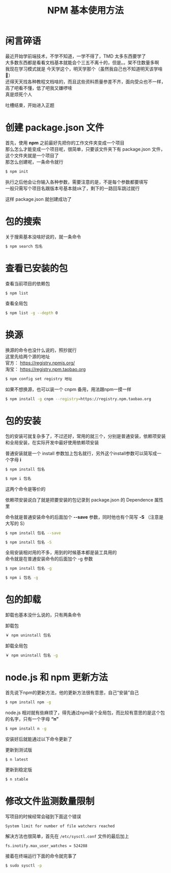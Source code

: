 ﻿---
title: NPM 基本使用方法  
categories: 前端  
tags: [NPM]  
---
     
  
# 闲言碎语
  
最近开始学前端技术，不学不知道，一学不得了，TMD 太多东西要学了      
大多数东西都是看看文档基本就能会个三五不离十的，但是。。架不住数量多啊      
我现在学习模式就是 今天学这个，明天学那个（虽然我自己也不知道明天该学啥🤣）  
还得天天找各种教程文档啥的，而且这些资料质量参差不齐，面向受众也不一样，高了吧看不懂，低了吧我又嫌啰嗦      
真是烦死个人    
      
吐槽结束，开始进入正题    
       
# 创建 package.json 文件
  
首先，使用 **npm** 之前最好先把你的工作文件夹变成一个项目  
那么怎么才能变成一个项目呢，很简单，只要该文件夹下有 package.json 文件，这个文件夹就是一个项目了      
那怎么创建呢，一条命令就行
  
``` bash  
$ npm init  
```
  
执行之后他会让你输入各种参数，需要注意的是，不是每个参数都要填写      
一般只需写个项目名跟版本号基本就ok了，剩下的一路回车跳过就行    
      
这样 package.json 就创建成功了    
      
# 包的搜索
  
关于搜索基本没啥好说的，就一条命令  
``` bash  
$ npm search 包名  
```
      
# 查看已安装的包
  
查看当前项目的依赖包  
``` bash  
$ npm list  
```
  
查看全局包  
``` bash  
$ npm list -g --depth 0  
```
      
# 换源
  
换源的命令也没什么说的，照抄就行     
这里先给两个源的地址      
官方： https://registry.npmjs.org/      
淘宝： https://registry.npm.taobao.org      
``` bash  
$ npm config set registry 地址  
```  
如果不想换源，也可以装一个 cnpm 备用，用法跟npm一摸一样      
``` bash  
$ npm install -g cnpm --registry=https://registry.npm.taobao.org  
```
  
# 包的安装
  
包的安装可就复杂多了，不过还好，常用的就三个，分别是普通安装，依赖项安装和全局安装，在实际开发中最好使用依赖项安装    
       
普通安装就是一个 install 参数加上包名就行，另外这个install参数可以简写成一个字母 **i**    
  
``` bash  
$ npm install 包名  
```  
  
``` bash  
$ npm i 包名  
```
  
这两个命令是等价的    
      
依赖项安装说白了就是把要安装的包记录到 package.json 的 Dependence 属性里
       
命令就是普通安装命令的后面加个 **--save** 参数，同时他也有个简写 **-S** （注意是大写的 S）
  
``` bash  
$ npm install 包名 --save  
```
  
``` bash  
$ npm install 包名 -S  
```
  
全局安装相对用的不多，用到的时候基本都是装工具用的  
命令就是在普通安装命令的后面加个 -g 参数
  
``` bash  
$ npm install 包名 -g  
```
  
``` bash  
$ npm i 包名 -g  
```
      
# 包的卸载
  
卸载也基本没什么说的，只有两条命令    
  
卸载包
  
``` bash  
￥ npm uninstall 包名  
```
  
卸载全局包
  
``` bash  
￥ npm uninstall 包名 -g  
```
  
# node.js 和 npm 更新方法
  
首先说下npm的更新方法，他的更新方法很有意思，自己“安装”自己
  
``` bash  
$ npm install npm -g  
```
  
node.js 相对就有些麻烦了，得先通过npm装个全局包，而比较有意思的是这个包的名字，只有一个字母 **“n”**   
  
``` bash  
$ npm install n -g  
```
  
安装好后就能通过以下命令更新了    
      
更新到测试版    
  
``` bash  
$ n latest  
```
  
更新到稳定版    
  
``` bash  
$ n stable  
```
  
# 修改文件监测数量限制
  
写项目的时候经常会碰到下面这个错误
  
```  
System limit for number of file watchers reached  
```
  
解决方法也很简单，首先在 `/etc/sysctl.conf` 文件的最后加上
  
```  
fs.inotify.max_user_watches = 524288  
```
  
接着在终端运行下面的命令就完事了
  
``` bash  
$ sudo sysctl -p  
```
